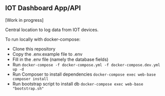 ## IOT Dashboard App/API

[Work in progress]

Central location to log data from IOT devices.

To run locally with docker-compose:
- Clone this repository
- Copy the .env.example file to .env
- Fill in the .env file (namely the database fields)
- Run `docker-compose -f docker-compose.yml -f docker-compose.dev.yml up -d`
- Run Composer to install dependencies `docker-compose exec web-base composer install`
- Run bootstrap script to install db `docker-compose exec web-base "bootstrap.sh"`
